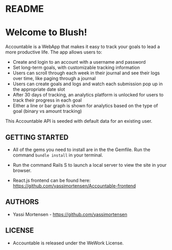 # README

# Welcome to Blush!

Accountable is a WebApp that makes it easy to track your goals to lead a more productive life. The app allows users to:
- Create and login to an account with a username and password
- Set long-term goals, with customizable tracking information
- Users can scroll through each week in their journal and see their logs over time, like paging through a journal
- Users can create goals and logs and watch each submission pop up in the appropriate date slot
- After 30 days of tracking, an analytics platform is unlocked for users to track their progress in each goal
- Either a line or bar graph is shown for analytics based on the type of goal (binary vs amount tracking)

This Accountable API is seeded with default data for an existing user.


## GETTING STARTED ##
- All of the gems you need to install are in the the Gemfile. Run the command `bundle install` in your terminal.
- Run the command Rails S to launch a local server to view the site in your browser.

- React.js frontend can be found here: https://github.com/yassimortensen/Accountable-frontend

## AUTHORS ##

- Yassi Mortensen - https://github.com/yassimortensen


## LICENSE ##
- Accountable is released under the WeWork License.
